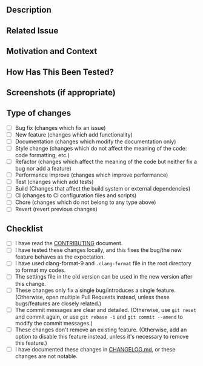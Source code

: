 <!--- Provide a general summary of your changes in the Title above -->

## Description
<!--- Describe your changes in detail -->

## Related Issue
<!--- This project only accepts pull requests related to open issues -->
<!--- If suggesting a new feature or change, please discuss it in an issue first -->
<!--- If fixing a bug, there should be an issue describing it with steps to reproduce -->
<!--- Please link to the issue here: -->

## Motivation and Context
<!--- Why is this change required? What problem does it solve? -->

## How Has This Been Tested?
<!--- Please describe in detail how you tested your changes. -->
<!--- Tested on which OS(s)? Tested on light/dark system theme? -->

## Screenshots (if appropriate)

## Type of changes
<!--- What type of changes does your code introduce? Put an `x` in the box that applies: -->
- [ ] Bug fix (changes which fix an issue)
- [ ] New feature (changes which add functionality)
- [ ] Documentation (changes which modify the documentation only)
- [ ] Style change (changes which do not affect the meaning of the code: code formatting, etc.)
- [ ] Refactor (changes which affect the meaning of the code but neither fix a bug nor add a feature)
- [ ] Performance improve (changes which improve performance)
- [ ] Test (changes which add tests)
- [ ] Build (Changes that affect the build system or external dependencies)
- [ ] CI (changes to CI configuration files and scripts)
- [ ] Chore (changes which do not belong to any type above)
- [ ] Revert (revert previous changes)

## Checklist
<!--- Go over all the following points, and put an `x` in all the boxes that apply. -->
<!--- If you're unsure about any of these, don't hesitate to ask. We're here to help! -->
- [ ] I have read the [CONTRIBUTING](https://github.com/cpeditor/cpeditor/blob/master/CONTRIBUTING.md) document.
- [ ] I have tested these changes locally, and this fixes the bug/the new feature behaves as the expectation.
- [ ] I have used clang-format-9 and `.clang-format` file in the root directory to format my codes.
- [ ] The settings file in the old version can be used in the new version after this change.
- [ ] These changes only fix a single bug/introduces a single feature. (Otherwise, open multiple Pull Requests instead, unless these bugs/features are closely related.)
- [ ] The commit messages are clear and detailed. (Otherwise, use `git reset` and commit again, or use `git rebase -i` and `git commit --amend` to modify the commit messages.)
- [ ] These changes don't remove an existing feature. (Otherwise, add an option to disable this feature instead, unless it's necessary to remove this feature.)
- [ ] I have documented these changes in [CHANGELOG.md](https://github.com/cpeditor/cpeditor/blob/master/doc/CHANGELOG.md), or these changes are not notable.
